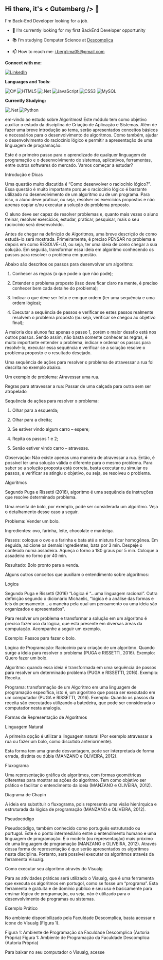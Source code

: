 
## Hi there, it's < Gutemberg /> 👋
I'm Back-End Developer looking for a job.

- 🌌 I’m currently looking for my first BackEnd Developer opportunity

- 📚 I’m studying Computer Science at <a href="https://descomplica.com.br/faculdade/tecnologia/ciencia-da-computacao/">Descomplica</a>

- 📫 How to reach me: j.berglima05@gmail.com

**Connect with me:**

<a href="https://www.linkedin.com/in/gutemberglima/">![LinkedIn](https://img.shields.io/badge/linkedin-%230077B5.svg?style=for-the-badge&logo=linkedin&logoColor=white)</a>

**Languages and Tools:**

![C#](https://img.shields.io/badge/c%23-%23239120.svg?style=for-the-badge&logo=c-sharp&logoColor=white)
![HTML5](https://img.shields.io/badge/html5-%23E34F26.svg?style=for-the-badge&logo=html5&logoColor=white)
![.Net](https://img.shields.io/badge/.NET-5C2D91?style=for-the-badge&logo=.net&logoColor=white)
![JavaScript](https://img.shields.io/badge/javascript-%23323330.svg?style=for-the-badge&logo=javascript&logoColor=%23F7DF1E)
![CSS3](https://img.shields.io/badge/css3-%231572B6.svg?style=for-the-badge&logo=css3&logoColor=white)
![MySQL](https://img.shields.io/badge/mysql-%2300f.svg?style=for-the-badge&logo=mysql&logoColor=white)


**Currently Studying:**

![.Net](https://img.shields.io/badge/.NET-5C2D91?style=for-the-badge&logo=.net&logoColor=white)
![Python](https://img.shields.io/badge/python-3670A0?style=for-the-badge&logo=python&logoColor=ffdd54)







em-vindo ao estudo sobre Algoritmos! Este módulo tem como objetivo auxiliar o estudo da disciplina de Criação de Aplicação e Sistemas. Além de fazer uma breve introdução ao tema, serão apresentados conceitos básicos e necessários para o desenvolvimento de algoritmos. Como também, ajudar o desenvolvimento do raciocínio lógico e permitir a apresentação de uma linguagem de programação.

Este é o primeiro passo para o aprendizado de qualquer linguagem de programação e o  desenvolvimento de sistemas, aplicativos, ferramentas, entre outros softwares do mercado. Vamos começar a estudar?

 

Introdução e Dicas

Uma questão muito discutida é “Como desenvolver o raciocínio lógico?”. Essa questão é muito importante porque o raciocínio lógico é bastante utilizado no desenvolvimento de um algoritmo ou de um programa. Para isso, o aluno deve praticar, ou seja, resolver os exercícios propostos e não apenas copiar e/ou executar a solução do problema proposto.

O aluno deve ser capaz de resolver problemas e, quanto mais vezes o aluno treinar, resolver exercícios, estudar, praticar, pesquisar, mais o seu raciocínio será desenvolvido.

Antes de chegar na definição de Algoritmos, uma breve descrição de como estudá-lo será mostrada. Primeiramente, é preciso PENSAR no problema e depois em como RESOLVÊ-LO, ou seja, ter uma ideia de como chegar a sua solução. Em seguida, transformar essa ideia em algoritmo conhecendo os passos para resolver o problema em questão.

 

Abaixo são descritos os passos para desenvolver um algoritmo:

1. Conhecer as regras (o que pode o que não pode);

2. Entender o problema proposto (isso deve ficar claro na mente, é preciso conhecer bem cada detalhe do problema);

3. Indicar o que deve ser feito e em que ordem (ter uma sequência e uma ordem lógica);

4. Executar a sequência de passos e verificar se estes passos realmente resolvem o problema proposto (ou seja, verificar se chegou ao objetivo final);

A maioria dos alunos faz apenas o passo 1, porém o maior desafio está nos outros passos. Sendo assim, não basta somente conhecer as regras, é muito importante entender o problema, indicar e ordenar os passos para resolvê-lo, executar essa sequência e verificar se a solução resolve o problema proposto e o resultado desejado.

 

Uma sequência de ações para resolver o problema de atravessar a rua foi descrita no exemplo abaixo.

 

Um exemplo de problema: Atravessar uma rua.

Regras para atravessar a rua: Passar de uma calçada para outra sem ser atropelado

Sequência de ações para  resolver o problema:

1. Olhar para a esquerda;

2. Olhar para a direita;

3. Se estiver vindo algum carro – espere;

4. Repita os passos 1 e 2;

5. Senão estiver vindo carro – atravesse.

Observação: Não existe apenas uma maneira de atravessar a rua. Então, é possível ter uma solução válida e diferente para o mesmo problema. Para saber se a solução proposta está correta, basta executar ou simular os passos, e verificar se atingiu o objetivo, ou seja, se resolveu o problema.

 

Algoritmos

Segundo Puga e Rissetti (2016), algoritmo é uma sequência de instruções que resolve determinado problema.

Uma receita de bolo, por exemplo, pode ser considerada um algoritmo. Veja o detalhamento desse caso a seguir.

Problema: Vender um bolo.

Ingredientes: ovo, farinha, leite, chocolate e manteiga.

Passos: coloque o ovo e a farinha e bata até a mistura ficar homogênea. Em seguida, adicione os demais ingredientes, bata por 3 min. Despeje o conteúdo numa assadeira. Aqueça o forno a 180 graus por 5 min. Coloque a assadeira no forno por 40 min.

Resultado: Bolo pronto para a venda.

 

Alguns outros conceitos que auxiliam o entendimento sobre algoritmos:

Lógica

Segundo Puga e Rissetti (2016) “Lógica é “…uma linguagem racional”. Outra definição segundo o dicionário Michaelis, “lógica é a análise das formas e leis do pensamento… a maneira pela qual um pensamento ou uma ideia são organizados e apresentados”.

Para resolver um problema e transformar a solução em um algoritmo é preciso fazer uso da lógica, que está presente em diversas áreas da computação. Acompanhe a seguir um exemplo.

 

Exemplo: Passos para fazer o bolo.

Lógica de Programação: Raciocínio para criação de um algoritmo. Quando surge a ideia para resolver o problema (PUGA e RISSETTI, 2016). Exemplo: Quero fazer um bolo.

Algoritmo: quando essa ideia é transformada em uma sequência de passos para resolver um determinado problema (PUGA e RISSETTI, 2016). Exemplo: Receita.

Programa: transformação de um Algoritmo em uma linguagem de programação específica, isto é, um algoritmo que possa ser executado em um computador (PUGA e RISSETTI, 2016). Exemplo: Quando os passos da receita são executados utilizando a batedeira, que pode ser considerada o computador nesta analogia.

 

Formas de Representação de Algoritmos

Linguagem Natural

A primeira opção é utilizar a linguagem natural (Por exemplo atravessar a rua ou fazer um bolo, como discutido anteriormente).

Esta forma tem uma grande desvantagem, pode ser interpretada de forma errada, distinta ou dúbia (MANZANO e OLIVEIRA, 2012).

Fluxograma

Uma representação gráfica de algoritmos, com formas geométricas diferentes para mostrar as ações do algoritmo. Tem como objetivo ser prático e facilitar o entendimento da ideia (MANZANO e OLIVEIRA, 2012).

Diagrama de Chapin

A ideia era substituir o fluxograma, pois representa uma visão hierárquica e estruturada da lógica de programação (MANZANO e OLIVEIRA, 2012).

Pseudocódigo

Pseudocódigo, também conhecido como português estruturado ou portugol. Este é o ponto intermediário entre o entendimento humano e uma linguagem de programação. É o modelo (ou representação) mais próximo de uma linguagem de programação (MANZANO e OLIVEIRA, 2012). Através dessa forma de representação é que serão apresentados os algoritmos nesta disciplina. Portanto, será possível executar os algoritmos através da ferramenta Visualg.

 

Como executar seu algoritmo através do Visualg

Para as atividades práticas será utilizado o Visualg, que é uma ferramenta que executa os algoritmos em portugol, como se fosse um “programa”. Esta ferramenta é gratuita e de domínio público e seu uso é basicamente para ensinar lógica de programação, ou seja, não é utilizado para o desenvolvimento de programas ou sistemas. 

 

Exemplo Prático

No ambiente disponibilizado pela Faculdade Descomplica, basta acessar o ícone do Visualg (Figura 1).

Figura 1: Ambiente de Programação da Faculdade Descomplica (Autoria Própria)
Figura 1: Ambiente de Programação da Faculdade Descomplica (Autoria Própria)

Para baixar no seu computador o Visualg, acesse 
